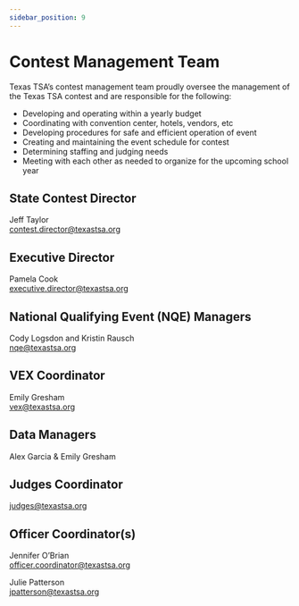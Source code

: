 ```yaml
---
sidebar_position: 9
---
```


# Contest Management Team

Texas TSA’s contest management team proudly oversee the management of the Texas TSA contest and are responsible for the following:

- Developing and operating within a yearly budget
- Coordinating with convention center, hotels, vendors, etc
- Developing procedures for safe and efficient operation of event
- Creating and maintaining the event schedule for contest
- Determining staffing and judging needs
- Meeting with each other as needed to organize for the upcoming school year

## State Contest Director

Jeff Taylor  
[contest.director@texastsa.org](mailto:contest.director@texastsa.org)

## Executive Director

Pamela Cook  
[executive.director@texastsa.org](mailto:executive.director@texastsa.org)

## National Qualifying Event (NQE) Managers

Cody Logsdon and Kristin Rausch  
[nqe@texastsa.org](mailto:nqe@texastsa.org)

## VEX Coordinator

Emily Gresham  
[vex@texastsa.org](mailto:vex@texastsa.org)

## Data Managers

Alex Garcia & Emily Gresham

## Judges Coordinator

[judges@texastsa.org](mailto:judges@texastsa.org)

## Officer Coordinator(s)

Jennifer O’Brian  
[officer.coordinator@texastsa.org](mailto:officer.coordinator@texastsa.org)

Julie Patterson  
[jpatterson@texastsa.org](mailto:jpatterson@texastsa.org)

